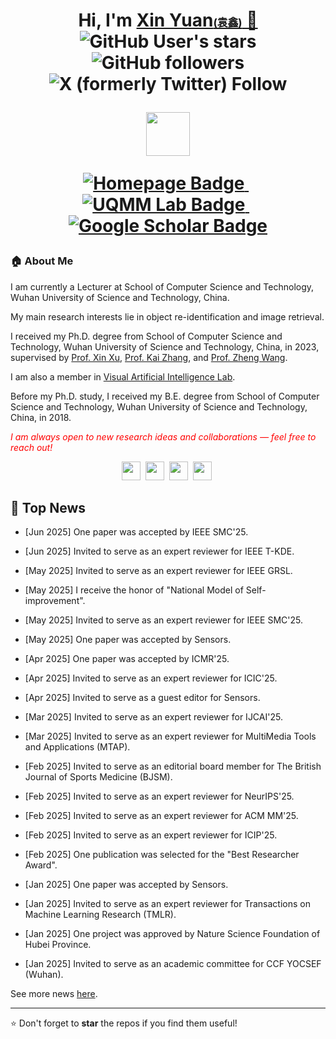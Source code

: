 <h1 align="center">
 Hi, I'm <a href="https://yuanxincherry.github.io/" target="_blank">Xin Yuan<span style="font-size: 60%;">(袁鑫)</span> 👋</a> <br>
	<img alt="GitHub User's stars" src="https://img.shields.io/github/stars/yuanxincherry">
	<img alt="GitHub followers" src="https://img.shields.io/github/followers/yuanxincherry">
	<img alt="X (formerly Twitter) Follow" src="https://img.shields.io/twitter/follow/Yadan_Luo">
<br>

<a href="https://yuanxincherry.github.io/uqmm" target="_blank"><img src="https://github.com/yuanxincherry/yuanxincherry.github.io/blob/source/assets/img/uqmm-color.png" height="70px" style="margin-bottom:-1px"></a>

<p align="center">
  <a href="https://yuanxincherry.github.io/" target="_blank">
    <img src="https://img.shields.io/badge/Homepage-Visit-blue?style=for-the-badge&logo=googlechrome" alt="Homepage Badge"/>
  </a>
  &nbsp;
  <a href="https://yuanxincherry.github.io/uqmm/" target="_blank">
    <img src="https://img.shields.io/badge/UQMM%20Lab-Explore-2b9348?style=for-the-badge&logo=academia" alt="UQMM Lab Badge"/>
  </a>
  &nbsp;
  <a href="https://scholar.google.com/citations?user=3IfL11AAAAAJ&hl=en" target="_blank">
    <img src="https://img.shields.io/badge/Google%20Scholar-Profile-9cf?style=for-the-badge&logo=googlescholar" alt="Google Scholar Badge"/>
  </a>
</p>

</h1>

<h3>🏠 <b>About Me</b></h3>
<p>
I am currently a Lecturer at School of Computer Science and Technology, Wuhan University of Science and Technology, China.

My main research interests lie in object re-identification and image retrieval.
<!--I am a computer vision researcher with research interests in object re-identification and image retrieval.-->

I received my Ph.D. degree from School of Computer Science and Technology, Wuhan University of Science and Technology, China, in 2023, supervised by <a href="http://vai-lab.com/member/XuXin.html" target="_blank">Prof. Xin Xu</a>, <a href="http://59.68.177.189/gmis/xkjsb/yjsdsfc.aspx?id=96422" target="_blank">Prof. Kai Zhang</a>, and <a href="https://wangzwhu.github.io/home/" target="_blank">Prof. Zheng Wang</a>.

I am also a member in <a href="http://vai-lab.com/" target="_blank">Visual Artificial Intelligence Lab</a>.

Before my Ph.D. study, I received my B.E. degree from School of Computer Science and Technology, Wuhan University of Science and Technology, China, in 2018.
</p>

<p>
<i style="color: red;">I am always open to new research ideas and collaborations — feel free to reach out!</i>
</p>

<p align="center">
  <a href="mailto:xinyuan@wust.edu.au" target="_blank"><img src="https://img.icons8.com/fluency/48/000000/apple-mail.png" height="30px" style="margin-bottom:-4px"></a>&nbsp;
  <a href="https://scholar.google.com/citations?view_op=list_works&hl=en&hl=en&user=Cp5JZsoAAAAJ" target="_blank"><img src="https://img.icons8.com/color/48/000000/google-scholar--v3.png" height="30px" style="margin-bottom:-3px"></a>&nbsp;
  <a href="https://github.com/yuanxincherry" target="_blank"><img src="https://img.icons8.com/ios-filled/50/000000/github.png" height="30px" style="margin-bottom:-3px"></a>&nbsp;
  <a href="https://twitter.com/yuanxincherry" target="_blank"><img src="https://img.icons8.com/ios-filled/50/000000/x--v1.png" height="30px" style="margin-bottom:-3px"></a>&nbsp;
  <!--<a href="https://www.linkedin.com/in/yadan-luo-755751132" target="_blank"><img src="https://img.icons8.com/color/48/000000/linkedin.png" height="30px" style="margin-bottom:-3px"></a>
  <a href="https://visitorbadge.io/status?path=https%3A%2F%2Fyuanxincherry.github.io%2F"><img src="https://api.visitorbadge.io/api/combined?path=https%3A%2F%2Fyuanxincherry.github.io%2F&label=Visitors&labelColor=%232ccce4&countColor=%230158f9" /></a>-->
</p>



## 📑 Top News
<div>
        <ul>
                   <li><p>[Jun 2025] One paper was accepted by IEEE SMC'25. </p></li>
		   <li><p>[Jun 2025] Invited to serve as an expert reviewer for IEEE T-KDE. </p></li>
                   <li><p>[May 2025] Invited to serve as an expert reviewer for IEEE GRSL. </p></li>
		   <li><p>[May 2025] I receive the honor of "National Model of Self-improvement". </p></li>
		   <li><p>[May 2025] Invited to serve as an expert reviewer for IEEE SMC'25. </p></li>
		   <li><p>[May 2025] One paper was accepted by Sensors. </p></li>
		   <li><p>[Apr 2025] One paper was accepted by ICMR'25. </p></li>
		   <li><p>[Apr 2025] Invited to serve as an expert reviewer for ICIC'25. </p></li>
		   <li><p>[Apr 2025] Invited to serve as a guest editor for Sensors. </p></li>
		   <li><p>[Mar 2025] Invited to serve as an expert reviewer for IJCAI'25. </p></li>
		   <li><p>[Mar 2025] Invited to serve as an expert reviewer for MultiMedia Tools and Applications (MTAP). </p></li>
		   <li><p>[Feb 2025] Invited to serve as an editorial board member for The British Journal of Sports Medicine (BJSM). </p></li>
		   <li><p>[Feb 2025] Invited to serve as an expert reviewer for NeurIPS'25. </p></li>
		   <li><p>[Feb 2025] Invited to serve as an expert reviewer for ACM MM'25. </p></li>
		   <li><p>[Feb 2025] Invited to serve as an expert reviewer for ICIP'25. </p></li>
		   <li><p>[Feb 2025] One publication was selected for the "Best Researcher Award". </p></li>
		   <li><p>[Jan 2025] One paper was accepted by Sensors. </p></li>
		   <li><p>[Jan 2025] Invited to serve as an expert reviewer for Transactions on Machine Learning Research (TMLR). </p></li>
		   <li><p>[Jan 2025] One project was approved by Nature Science Foundation of Hubei Province. </p></li>
		   <li><p>[Jan 2025] Invited to serve as an academic committee for CCF YOCSEF (Wuhan). </p></li>
        </ul>
		See more news <a href="https://yuanxincherry.github.io/news.html">here</a>.
	</div>

<div>


---
⭐️ Don't forget to **star** the repos if you find them useful!
